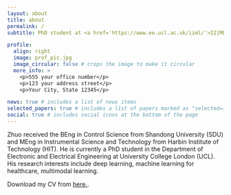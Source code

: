 ```yaml
---
layout: about
title: about
permalink: /
subtitle: PhD student at <a href='https://www.ee.ucl.ac.uk/iiml/'>I2|ML group </a>, <a href='https://www.ucl.ac.uk/'>University College London</a>.

profile:
  align: right
  image: prof_pic.jpg
  image_circular: false # crops the image to make it circular
  more_info: >
    <p>555 your office number</p>
    <p>123 your address street</p>
    <p>Your City, State 12345</p>

news: true # includes a list of news items
selected_papers: true # includes a list of papers marked as "selected={true}"
social: true # includes social icons at the bottom of the page
---
```


Zhuo received the BEng in Control Science from Shandong University (SDU)  and  MEng in Instrumental Science and Technology from Harbin Institute of Technology (HIT). He is currently a PhD student in the Department of Electronic and Electrical Engineering at University College London (UCL).  His research interests include deep learning, machine learning for healthcare, multimodal learning. 

Download my CV from [here.](https://github.com/ZhuoZHI-UCL/ZhuoZHI-UCL.github.io/blob/master/CV.txt).
